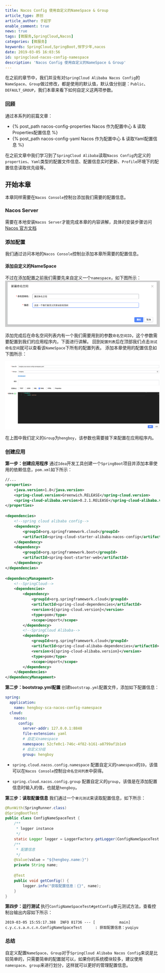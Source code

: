 ```yaml
---
title: Nacos Config 使用自定义的NameSpace & Group
article_type: 原创
article_author: 于起宇
enable_comment: true
news: true
tags: [微服务,SpringCloud,Nacos]
categories: [微服务]
keywords: SpringCloud,SpringBoot,恒宇少年,nacos
date: 2019-03-05 16:03:56
id: springcloud-nacos-config-namespace
description: 'Nacos Config 使用自定义的NameSpace & Group'
---
```

在之前的章节中，我们并没有对`SpringCloud Alibaba Nacos Config`的`NameSpace`、`Group`做过修改，都是使用的默认值，默认值分别是：`Public`、`DEFAULT_GROUP`，我们本章来看下如何自定义这两项参数。
<!--more-->
### 回顾
通过本系列的前篇文章：
- {% post_path nacos-config-properties Nacos 作为配置中心 & 读取Properties配置信息 %}
- {% post_path nacos-config-yaml Nacos 作为配置中心 & 读取Yaml配置信息 %}

在之前文章中我们学习到了`SpringCloud Alibaba`读取`Nacos Config`内定义的`properties`、`Yaml`类型的配置文件信息、配置信息实时更新、`Profile`环境下的配置信息读取优先级等。

## 开始本章

本章同样需要在`Nacos Console`控制台添加我们需要的配置信息。

### Nacos Server
需要在本地安装`Nacos Server`才能完成本章的内容讲解，具体的安装步骤访问[Nacos 官方文档](https://nacos.io/zh-cn/docs/quick-start.html)
### 添加配置
我们通过访问本地的`Nacos Console`控制台添加本章所需要的配置信息。
#### 添加自定义的NameSpace
不过在添加配置之前我们需要先来自定义一个`namespace`，如下图所示：
![](/images/post/hengboy-sca-nacos-config-namespace-1.png)

添加完成后在命名空间列表内有一个我们需要用到的参数`命名空间ID`，这个参数需要配置到我们的应用程序内，下面进行讲解。
回到`配置列表`后在顶部我们点击`测试命名空间`就可以查看该`NameSpace`下所有的配置列表。
添加本章使用的配置信息如下图所示：

![](/images/post/hengboy-sca-nacos-config-namespace-2.png)

在上图中我们定义的`Group`为`hengboy`，该参数也需要接下来配置在应用程序内。
### 创建应用
**第一步：创建应用程序**
通过`Idea`开发工具创建一个`SpringBoot`项目并添加本章使用的依赖信息，`pom.xml`如下所示：
``` xml
//...
<properties>
    <java.version>1.8</java.version>
    <spring-cloud.version>Greenwich.RELEASE</spring-cloud.version>
    <spring-cloud-alibaba.version>0.2.1.RELEASE</spring-cloud-alibaba.version>
</properties>

<dependencies>
    <!--spring cloud alibaba config-->
    <dependency>
        <groupId>org.springframework.cloud</groupId>
        <artifactId>spring-cloud-starter-alibaba-nacos-config</artifactId>
    </dependency>
    <dependency>
        <groupId>org.springframework.boot</groupId>
        <artifactId>spring-boot-starter-web</artifactId>
    </dependency>
</dependencies>

<dependencyManagement>
    <!--SpringCloud-->
    <dependencies>
        <dependency>
            <groupId>org.springframework.cloud</groupId>
            <artifactId>spring-cloud-dependencies</artifactId>
            <version>${spring-cloud.version}</version>
            <type>pom</type>
            <scope>import</scope>
        </dependency>
        <!--SpringCloud Alibaba-->
        <dependency>
            <groupId>org.springframework.cloud</groupId>
            <artifactId>spring-cloud-alibaba-dependencies</artifactId>
            <version>${spring-cloud-alibaba.version}</version>
            <type>pom</type>
            <scope>import</scope>
        </dependency>
    </dependencies>
</dependencyManagement>
```
**第二步：bootstrap.yml配置**
创建`bootstrap.yml`配置文件，添加如下配置信息：
``` yaml
spring:
  application:
    name: hengboy-sca-nacos-config-namespace
  cloud:
    nacos:
      config:
        server-addr: 127.0.0.1:8848
        file-extension: yaml
        # 自定义namespace
        namespace: 52cfe0c1-746c-4f82-b161-a8799af1b1e9
        # 自定义分组
        group: hengboy
```

- `spring.cloud.nacos.config.namespace`
配置自定义的`namespace`的`ID`，该值可以在`Nacos Console`控制台`命名空间列表`中获得。

- `spring.cloud.nacos.config.group`
配置自定义的`group`，该值是在添加配置信息时输入的值，也就是`hengboy`。

**第三步：读取配置信息**
我们通过一个`单元测试`来读取配置信息，如下所示：
``` java
@RunWith(SpringRunner.class)
@SpringBootTest
public class ConfigNameSpaceTest {
    /**
     * logger instance
     */
    static Logger logger = LoggerFactory.getLogger(ConfigNameSpaceTest.class);
    /**
     * 配置信息
     */
    @Value(value = "${hengboy.name:}")
    private String name;

    @Test
    public void getConfig() {
        logger.info("获取配置信息：{}", name);
    }
}
```

**第四步：运行测试**
执行`ConfigNameSpaceTest#getConfig`单元测试方法，查看控制台输出内容如下所示：
```
2019-03-05 15:55:17.388  INFO 81736 --- [           main] c.y.c.s.a.n.c.n.ConfigNameSpaceTest      : 获取配置信息：yuqiyu
```

### 总结
自定义配置`NameSpace`、`Group`对于`SpringCloud Alibaba Nacos Config`来说是比较简单的，只需要简单的配置就可以，如果你的系统模块较多，建议使用`namespace`、`group`来进行划分，这样就可以更好的管理配置信息。